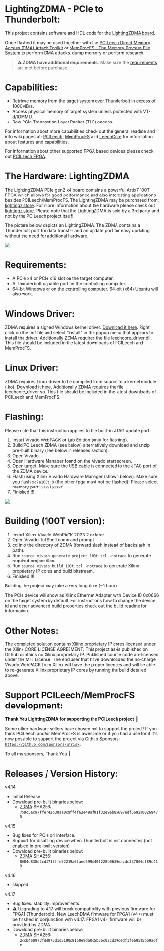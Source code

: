 LightingZDMA - PCIe to Thunderbolt:
=================
This project contains software and HDL code for the [LightingZDMA board](https://lightingz.store/).

Once flashed it may be used together with the [PCILeech Direct Memory Access (DMA) Attack Toolkit](https://github.com/ufrisk/pcileech/) or [MemProcFS - The Memory Process File System](https://github.com/ufrisk/MemProcFS/) to perform DMA attacks, dump memory or perform research.

> :warning: **ZDMA have additional requirements**. Make sure the [requirements](#Requirements) are met before purchase.

Capabilities:
=================
* Retrieve memory from the target system over Thunderbolt in excess of 1000MB/s.
* Access physical memory of target system unless protected with VT-d/IOMMU.
* Raw PCIe Transaction Layer Packet (TLP) access.

For information about more capabilities check out the general readme and info wiki pages at: [PCILeech](https://github.com/ufrisk/pcileech/), [MemProcFS](https://github.com/ufrisk/MemProcFS/) and [LeechCore](https://github.com/ufrisk/LeechCore/) for information about features and capabilities.

For information about other supported FPGA based devices please check out [PCILeech FPGA](https://github.com/ufrisk/pcileech-fpga/).


The Hardware: LightingZDMA
========================
The LightingZDMA PCIe gen2 x4 board contains a powerful Artix7 100T FPGA which allows for good performance and also interesting applications besides PCILeech/MemProcFS. The LightingZDMA may be purchased from: [lightingz.store](https://lightingz.store/). For more information about the hardware please check out [lightingz.store](https://lightingz.store/). Please note that the LightingZDMA is sold by a 3rd party and not by the PCILeech project itself!

The picture below depicts an LightingZDMA. The ZDMA contains a Thunderbolt port for data transfer and an update port for easy updating without the need for additional hardware.

<img src="https://gist.githubusercontent.com/ufrisk/c5ba7b360335a13bbac2515e5e7bb9d7/raw/65984ae014a8caa659c2e297dbb77c6c67c0889a/zdma-500.jpg"/>


Requirements:
=================
* A PCIe x4 or PCIe x16 slot on the target computer.
* A Thunderbolt capable port on the controlling computer.
* 64-bit Windows or on the controlling computer. 64-bit (x64) Ubuntu will also work.

Windows Driver:
===============
ZDMA requires a signed Windows kernel driver. [Download it here](https://mega.nz/file/Eb5nwZ5K#4lAN0NddlSjET-5yPgtoBp4VMmatT63cjoRkMTa5Bu0). Right click on the .inf file and select "install" in the popup menu that appears to install the driver. Additionally ZDMA requires the file leechcore_driver.dll. This file should be included in the latest downloads of PCILeech and MemProcFS.

Linux Driver:
===============
ZDMA requires Linux driver to be compiled from source to a kernel module (.ko). [Download it here](https://mega.nz/file/xOZkgQJb#6BbC8mbE2_AHoRRoh58PuPQij0pZ_l6eJxvfPFME4MQ). Additionally ZDMA requires the file leechcore_driver.so. This file should be included in the latest downloads of PCILeech and MemProcFS.

Flashing:
=================
Please note that this instruction applies to the built-in JTAG update port.
1) Install Vivado WebPACK or Lab Edition (only for flashing).
2) Build PCILeech ZDMA (see below) alternatively download and unzip pre-built binary (see below in releases section).
3) Open Vivado.
4) Open Hardware Manager found on the Vivado start screen.
5) Open target. Make sure the USB cable is connected to the JTAG port of the ZDMA device.
6) Flash using Xilinx Vivado Hardware Manager (shown below). Make sure you flash `xc7a100t_0` (the other fpga must not be flashed)! Please select memory part: `is25lp128f`.
7) Finished !!!

<img src="https://gist.githubusercontent.com/ufrisk/c5ba7b360335a13bbac2515e5e7bb9d7/raw/6ad379a64900c8afb74f926445750ddaf3128fa0/zdma-flash.png"/>


Building (100T version):
=================
1) Install Xilinx Vivado WebPACK 2023.2 or later.
2) Open Vivado Tcl Shell command prompt.
3) cd into the directory of ZDMA (forward slash instead of backslash in path).
4) Run `source vivado_generate_project_100t.tcl -notrace` to generate required project files.
5) Run `source vivado_build_100t.tcl -notrace` to generate Xilinx proprietary IP cores and build bitstream.
6) Finished !!!

Building the project may take a very long time (~1 hour).

The PCIe device will show as Xilinx Ethernet Adapter with Device ID 0x0666 on the target system by default. For instructions how to change the device id and other advanced build properties check out the [build readme](build.md) for information.


Other Notes:
=================
The completed solution contains Xilinx proprietary IP cores licensed under the Xilinx CORE LICENSE AGREEMENT. This project as-is published on Github contains no Xilinx proprietary IP. Published source code are licensed under the MIT License. The end user that have downloaded the no-charge Vivado WebPACK from Xilinx will have the proper licenses and will be able to re-generate Xilinx proprietary IP cores by running the build detailed above.


Support PCILeech/MemProcFS development:
=======================================
**Thank You LightingZDMA for supporting the PCILeech project :sparkling_heart:**

Some other hardware sellers have chosen not to support the project! If you think PCILeech and/or MemProcFS is awesome or if you had a use for it it's now possible to support the project via Github Sponsors: [`https://github.com/sponsors/ufrisk`](https://github.com/sponsors/ufrisk).

To all my sponsors, Thank You :sparkling_heart:


Releases / Version History:
=================
v4.14
* Initial Release
* Download pre-built binaries below:
  * [ZDMA](https://mega.nz/file/gCQ2kKhR#zSKpIP_sfRQ85zdtDwriAb8J9aAifdkCbfjHvPmaSnI) SHA256: `759c5ac97ffe742b38aa0c9ff4f62e49af01f32e9eb85697edf5692b00269475`

v4.15
* Bug fixes for PCIe x4 interface.
* Support for disabling device when Thunderbolt is not connected (not enabled in pre-built version).
* Download pre-built binaries below:
  * [ZDMA](https://mega.nz/file/pD4XQKZJ#8RTqip8T2yXo1F8N0UgFikl4MEfaxtGotuZVabR_pGo) SHA256: `8084d838d2cd3715ffe52219a6faed599d40f228b0639eacdc337000cf89c419`

v4.16
* skipped

v4.17
* Bug fixes: stability improvements.
* :warning: Upgrading to 4.17 will break compatibility with previous firmware for FPGA1 (Thunderbolt). New LeechDMA firmware for FPGA1 (v4+) must be flashed in conjunction with v4.17. FPGA1 v4+ firmware will be provided by ZDMA.
* Download pre-built binaries below:
  * [ZDMA](https://mega.nz/file/8fBxXTwJ#lUmyeT-wpeBH8wAlZtQrrI9unRYOIUCmA23MJ4kG2l4) SHA256: `2ccb460973fdd875d1d5190c81b0e9da0c5b3bc02cd39cedf1feb9585bb9adfe`
